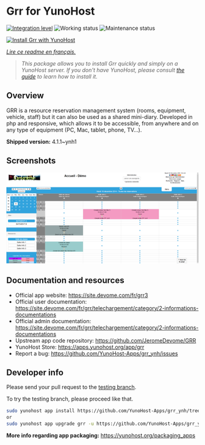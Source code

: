 <!--
N.B.: This README was automatically generated by https://github.com/YunoHost/apps/tree/master/tools/README-generator
It shall NOT be edited by hand.
-->

# Grr for YunoHost

[![Integration level](https://dash.yunohost.org/integration/grr.svg)](https://dash.yunohost.org/appci/app/grr) ![Working status](https://ci-apps.yunohost.org/ci/badges/grr.status.svg) ![Maintenance status](https://ci-apps.yunohost.org/ci/badges/grr.maintain.svg)

[![Install Grr with YunoHost](https://install-app.yunohost.org/install-with-yunohost.svg)](https://install-app.yunohost.org/?app=grr)

*[Lire ce readme en français.](./README_fr.md)*

> *This package allows you to install Grr quickly and simply on a YunoHost server.
If you don't have YunoHost, please consult [the guide](https://yunohost.org/#/install) to learn how to install it.*

## Overview

GRR is a resource reservation management system (rooms, equipment, vehicle, staff) but it can also be used as a shared mini-diary. Developed in php and responsive, which allows it to be accessible, from anywhere and on any type of equipment (PC, Mac, tablet, phone, TV...).


**Shipped version:** 4.1.1~ynh1

## Screenshots

![Screenshot of Grr](./doc/screenshots/home.png)

## Documentation and resources

* Official app website: <https://site.devome.com/fr/grr3>
* Official user documentation: <https://site.devome.com/fr/grr/telechargement/category/2-informations-documentations>
* Official admin documentation: <https://site.devome.com/fr/grr/telechargement/category/2-informations-documentations>
* Upstream app code repository: <https://github.com/JeromeDevome/GRR>
* YunoHost Store: <https://apps.yunohost.org/app/grr>
* Report a bug: <https://github.com/YunoHost-Apps/grr_ynh/issues>

## Developer info

Please send your pull request to the [testing branch](https://github.com/YunoHost-Apps/grr_ynh/tree/testing).

To try the testing branch, please proceed like that.

``` bash
sudo yunohost app install https://github.com/YunoHost-Apps/grr_ynh/tree/testing --debug
or
sudo yunohost app upgrade grr -u https://github.com/YunoHost-Apps/grr_ynh/tree/testing --debug
```

**More info regarding app packaging:** <https://yunohost.org/packaging_apps>
